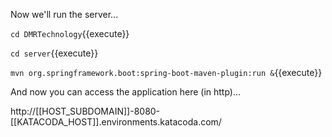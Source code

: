 Now we'll run the server...

`cd DMRTechnology`{{execute}}

`cd server`{{execute}}

`mvn org.springframework.boot:spring-boot-maven-plugin:run &`{{execute}}

And now you can access the application here (in http)...

http://[[HOST_SUBDOMAIN]]-8080-[[KATACODA_HOST]].environments.katacoda.com/
